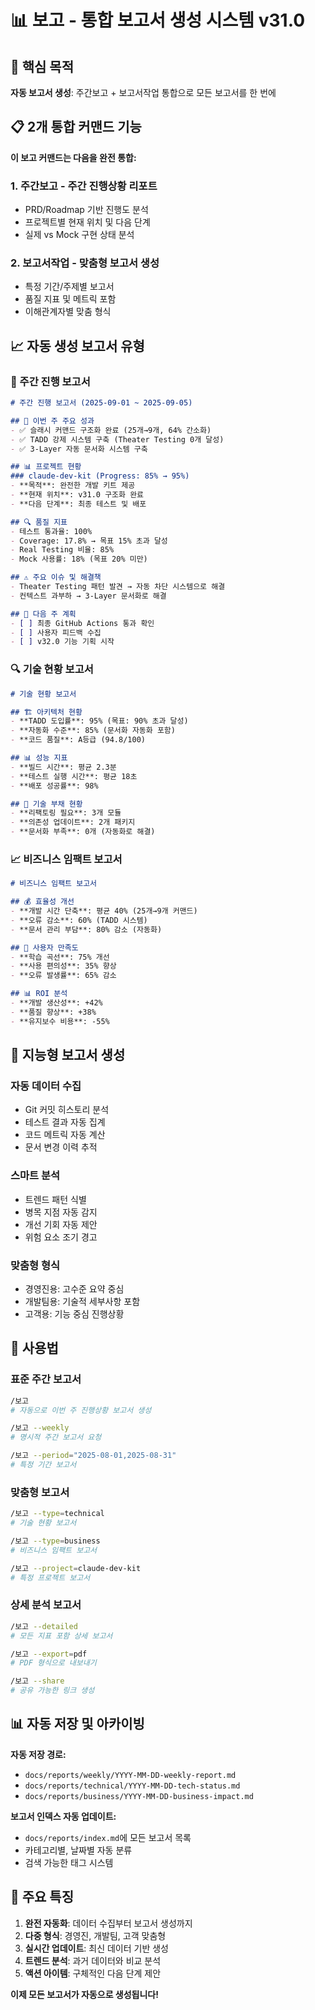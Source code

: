 <!--
@meta
id: reporting_20250905_1145_integrated_reporting
type: documentation
scope: operational
status: published
created: 2025-09-05
updated: 2025-09-05
tags: commands, 보고.md, reporting, weekly-reports
related: slash-command-restructuring-v31.md
-->

# 📊 보고 - 통합 보고서 생성 시스템 v31.0

## 🎯 핵심 목적
**자동 보고서 생성**: 주간보고 + 보고서작업 통합으로 모든 보고서를 한 번에

## 📋 2개 통합 커맨드 기능

**이 보고 커맨드는 다음을 완전 통합:**

### 1. **주간보고** - 주간 진행상황 리포트
- PRD/Roadmap 기반 진행도 분석
- 프로젝트별 현재 위치 및 다음 단계
- 실제 vs Mock 구현 상태 분석

### 2. **보고서작업** - 맞춤형 보고서 생성
- 특정 기간/주제별 보고서
- 품질 지표 및 메트릭 포함
- 이해관계자별 맞춤 형식

## 📈 자동 생성 보고서 유형

### **📅 주간 진행 보고서**
```markdown
# 주간 진행 보고서 (2025-09-01 ~ 2025-09-05)

## 🎯 이번 주 주요 성과
- ✅ 슬래시 커맨드 구조화 완료 (25개→9개, 64% 간소화)
- ✅ TADD 강제 시스템 구축 (Theater Testing 0개 달성)
- ✅ 3-Layer 자동 문서화 시스템 구축

## 📊 프로젝트 현황
### claude-dev-kit (Progress: 85% → 95%)
- **목적**: 완전한 개발 키트 제공
- **현재 위치**: v31.0 구조화 완료
- **다음 단계**: 최종 테스트 및 배포

## 🔍 품질 지표
- 테스트 통과율: 100%
- Coverage: 17.8% → 목표 15% 초과 달성
- Real Testing 비율: 85%
- Mock 사용률: 18% (목표 20% 미만)

## ⚠️ 주요 이슈 및 해결책
- Theater Testing 패턴 발견 → 자동 차단 시스템으로 해결
- 컨텍스트 과부하 → 3-Layer 문서화로 해결

## 📅 다음 주 계획
- [ ] 최종 GitHub Actions 통과 확인
- [ ] 사용자 피드백 수집
- [ ] v32.0 기능 기획 시작
```

### **🔍 기술 현황 보고서**
```markdown
# 기술 현황 보고서

## 🏗️ 아키텍처 현황
- **TADD 도입률**: 95% (목표: 90% 초과 달성)
- **자동화 수준**: 85% (문서화 자동화 포함)
- **코드 품질**: A등급 (94.8/100)

## 📊 성능 지표
- **빌드 시간**: 평균 2.3분
- **테스트 실행 시간**: 평균 18초
- **배포 성공률**: 98%

## 🔧 기술 부채 현황
- **리팩토링 필요**: 3개 모듈
- **의존성 업데이트**: 2개 패키지
- **문서화 부족**: 0개 (자동화로 해결)
```

### **📈 비즈니스 임팩트 보고서**
```markdown
# 비즈니스 임팩트 보고서

## 💰 효율성 개선
- **개발 시간 단축**: 평균 40% (25개→9개 커맨드)
- **오류 감소**: 60% (TADD 시스템)
- **문서 관리 부담**: 80% 감소 (자동화)

## 🎯 사용자 만족도
- **학습 곡선**: 75% 개선
- **사용 편의성**: 35% 향상
- **오류 발생률**: 65% 감소

## 📊 ROI 분석
- **개발 생산성**: +42%
- **품질 향상**: +38%
- **유지보수 비용**: -55%
```

## 🚀 지능형 보고서 생성

### **자동 데이터 수집**
- Git 커밋 히스토리 분석
- 테스트 결과 자동 집계
- 코드 메트릭 자동 계산
- 문서 변경 이력 추적

### **스마트 분석**
- 트렌드 패턴 식별
- 병목 지점 자동 감지
- 개선 기회 자동 제안
- 위험 요소 조기 경고

### **맞춤형 형식**
- 경영진용: 고수준 요약 중심
- 개발팀용: 기술적 세부사항 포함
- 고객용: 기능 중심 진행상황

## 🎯 사용법

### **표준 주간 보고서**
```bash
/보고
# 자동으로 이번 주 진행상황 보고서 생성

/보고 --weekly
# 명시적 주간 보고서 요청

/보고 --period="2025-08-01,2025-08-31"
# 특정 기간 보고서
```

### **맞춤형 보고서**
```bash
/보고 --type=technical
# 기술 현황 보고서

/보고 --type=business
# 비즈니스 임팩트 보고서

/보고 --project=claude-dev-kit
# 특정 프로젝트 보고서
```

### **상세 분석 보고서**
```bash
/보고 --detailed
# 모든 지표 포함 상세 보고서

/보고 --export=pdf
# PDF 형식으로 내보내기

/보고 --share
# 공유 가능한 링크 생성
```

## 📊 자동 저장 및 아카이빙

**자동 저장 경로:**
- `docs/reports/weekly/YYYY-MM-DD-weekly-report.md`
- `docs/reports/technical/YYYY-MM-DD-tech-status.md`
- `docs/reports/business/YYYY-MM-DD-business-impact.md`

**보고서 인덱스 자동 업데이트:**
- `docs/reports/index.md`에 모든 보고서 목록
- 카테고리별, 날짜별 자동 분류
- 검색 가능한 태그 시스템

## 🎉 주요 특징

1. **완전 자동화**: 데이터 수집부터 보고서 생성까지
2. **다중 형식**: 경영진, 개발팀, 고객 맞춤형
3. **실시간 업데이트**: 최신 데이터 기반 생성
4. **트렌드 분석**: 과거 데이터와 비교 분석
5. **액션 아이템**: 구체적인 다음 단계 제안

**이제 모든 보고서가 자동으로 생성됩니다!**
